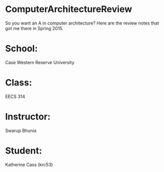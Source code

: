 # ComputerArchitectureReview
So you want an A in computer architecture? Here are the review notes that got me there in Spring 2015.

#	School:
Case Western Reserve University
#	Class:
EECS 314
#	Instructor:
Swarup Bhunia
#	Student:
Katherine Cass (krc53)
